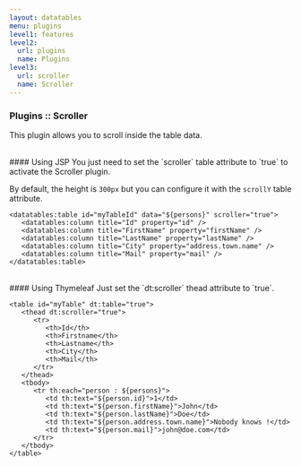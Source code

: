 ```yaml
---
layout: datatables
menu: plugins
level1: features
level2: 
  url: plugins
  name: Plugins
level3:
  url: scroller
  name: Scroller
---
```


### Plugins :: Scroller

This plugin allows you to scroll inside the table data.

<br />
#### Using JSP
You just need to set the `scroller` table attribute to `true` to activate the Scroller plugin.

By default, the height is `300px` but you can configure it with the `scrollY` table attribute.

	<datatables:table id="myTableId" data="${persons}" scroller="true">
	   <datatables:column title="Id" property="id" />
	   <datatables:column title="FirstName" property="firstName" />
	   <datatables:column title="LastName" property="lastName" />
	   <datatables:column title="City" property="address.town.name" />
	   <datatables:column title="Mail" property="mail" />
	</datatables:table>

<br />
#### Using Thymeleaf
Just set the `dt:scroller` thead attribute to `true`.

	<table id="myTable" dt:table="true">
	   <thead dt:scroller="true">
	      <tr>
	         <th>Id</th>
	         <th>Firstname</th>
	         <th>Lastname</th>
	         <th>City</th>
	         <th>Mail</th>
	      </tr>
	   </thead>
	   <tbody>
	      <tr th:each="person : ${persons}">
	         <td th:text="${person.id}">1</td>
	         <td th:text="${person.firstName}">John</td>
	         <td th:text="${person.lastName}">Doe</td>
	         <td th:text="${person.address.town.name}">Nobody knows !</td>
	         <td th:text="${person.mail}">john@doe.com</td>
	      </tr>
	   </tbody>
	</table>
